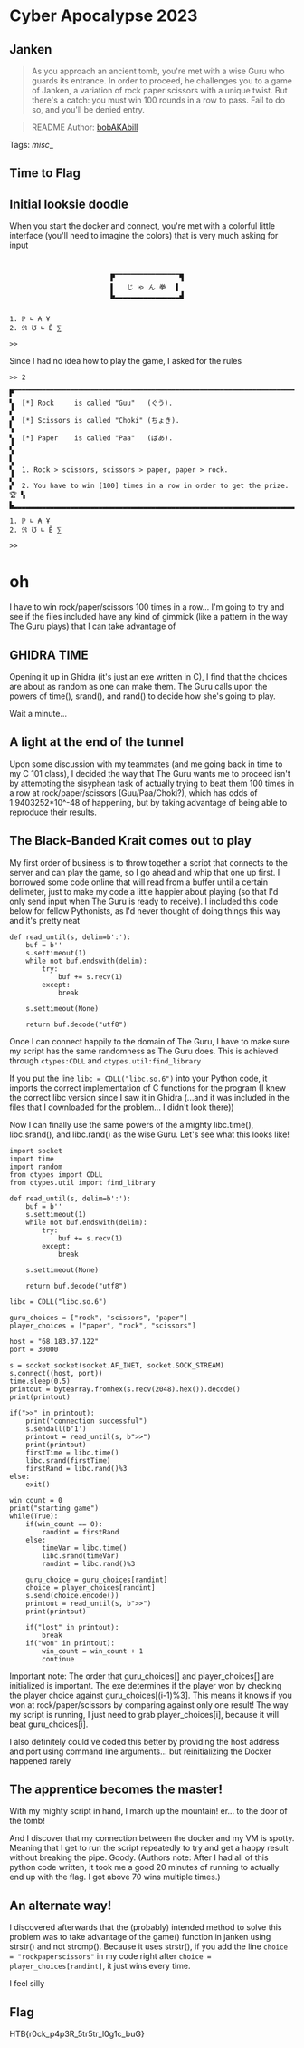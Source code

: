 # Cyber Apocalypse 2023

## Janken

> As you approach an ancient tomb, you're met with a wise Guru who guards its entrance. In order to proceed, he challenges you to a game of Janken, a variation of rock paper scissors with a unique twist. But there's a catch: you must win 100 rounds in a row to pass. Fail to do so, and you'll be denied entry.

>
>  README Author: [bobAKAbill](https://github.com/bobakabill)
>

Tags: _misc__

## Time to Flag


## Initial looksie doodle

When you start the docker and connect, you're met with a colorful little interface (you'll need to imagine the colors) that is very much asking for input
```


                         ▛▔▔▔▔▔▔▔▔▔▔▔▔▔▔▔▔▜
                         ▌   じ ゃ ん 拳  ▐
                         ▙▂▂▂▂▂▂▂▂▂▂▂▂▂▂▂▂▟


1. ℙ ∟ ₳ Ұ
2. ℜ ℧ ∟ Ӗ ⅀

>> 

```

Since I had no idea how to play the game, I asked for the rules

```
>> 2

▛▔▔▔▔▔▔▔▔▔▔▔▔▔▔▔▔▔▔▔▔▔▔▔▔▔▔▔▔▔▔▔▔▔▔▔▔▔▔▔▔▔▔▔▔▔▔▔▔▔▔▔▔▔▔▔▔▔▔▔▔▔▔▔▔▔▔▔▔▔▔▔▔▜
▚  [*] Rock     is called "Guu"   (ぐう).                                ▞
▞  [*] Scissors is called "Choki" (ちょき).                              ▚
▚  [*] Paper    is called "Paa"   (ぱあ).                                ▞
▞                                                                        ▚
▚  1. Rock > scissors, scissors > paper, paper > rock.                   ▞
▞  2. You have to win [100] times in a row in order to get the prize. 🏆 ▚
▙▂▂▂▂▂▂▂▂▂▂▂▂▂▂▂▂▂▂▂▂▂▂▂▂▂▂▂▂▂▂▂▂▂▂▂▂▂▂▂▂▂▂▂▂▂▂▂▂▂▂▂▂▂▂▂▂▂▂▂▂▂▂▂▂▂▂▂▂▂▂▂▂▟

1. ℙ ∟ ₳ Ұ
2. ℜ ℧ ∟ Ӗ ⅀

>> 
```

# oh
I have to win rock/paper/scissors 100 times in a row... I'm going to try and see if the files included have any kind of gimmick (like a pattern in the way The Guru plays) that I can take advantage of


## GHIDRA TIME
Opening it up in Ghidra (it's just an exe written in C), I find that the choices are about as random as one can make them. The Guru calls upon the powers of time(), srand(), and rand() to decide how she's going to play.

Wait a minute...

## A light at the end of the tunnel

Upon some discussion with my teammates (and me going back in time to my C 101 class), I decided the way that The Guru wants me to proceed isn't by attempting the sisyphean task of actually trying to beat them 100 times in a row at rock/paper/scissors (Guu/Paa/Choki?), which has odds of 1.9403252\*10^-48 of happening, but by taking advantage of being able to reproduce their results.

## The Black-Banded Krait comes out to play

My first order of business is to throw together a script that connects to the server and can play the game, so I go ahead and whip that one up first. I borrowed some code online that will read from a buffer until a certain delimeter, just to make my code a little happier about playing (so that I'd only send input when The Guru is ready to receive). I included this code below for fellow Pythonists, as I'd never thought of doing things this way and it's pretty neat
```
def read_until(s, delim=b':'):
    buf = b''
    s.settimeout(1)
    while not buf.endswith(delim):
        try:
            buf += s.recv(1)
        except:
            break

    s.settimeout(None)

    return buf.decode("utf8")
```

Once I can connect happily to the domain of The Guru, I have to make sure my script has the same randomness as The Guru does. This is achieved through `ctypes:CDLL` and `ctypes.util:find_library`

If you put the line `libc = CDLL("libc.so.6")` into your Python code, it imports the correct implementation of C functions for the program (I knew the correct libc version since I saw it in Ghidra (...and it was included in the files that I downloaded for the problem... I didn't look there))

Now I can finally use the same powers of the almighty libc.time(), libc.srand(), and libc.rand() as the wise Guru. Let's see what this looks like!
```
import socket
import time
import random
from ctypes import CDLL
from ctypes.util import find_library

def read_until(s, delim=b':'):
    buf = b''
    s.settimeout(1)
    while not buf.endswith(delim):
        try:
            buf += s.recv(1)
        except:
            break

    s.settimeout(None)

    return buf.decode("utf8")

libc = CDLL("libc.so.6")

guru_choices = ["rock", "scissors", "paper"]
player_choices = ["paper", "rock", "scissors"]

host = "68.183.37.122"
port = 30000

s = socket.socket(socket.AF_INET, socket.SOCK_STREAM)
s.connect((host, port))
time.sleep(0.5)
printout = bytearray.fromhex(s.recv(2048).hex()).decode()
print(printout)

if(">>" in printout):
	print("connection successful")
	s.sendall(b'1')
	printout = read_until(s, b">>")
	print(printout)
	firstTime = libc.time()
	libc.srand(firstTime)
	firstRand = libc.rand()%3
else:
	exit()

win_count = 0
print("starting game")
while(True):
	if(win_count == 0):
		randint = firstRand
	else:
		timeVar = libc.time()
		libc.srand(timeVar)
		randint = libc.rand()%3

	guru_choice = guru_choices[randint]
	choice = player_choices[randint]
	s.send(choice.encode())
	printout = read_until(s, b">>")
	print(printout)

	if("lost" in printout):
		break
	if("won" in printout):
		win_count = win_count + 1
		continue

```
Important note: The order that guru_choices[] and player_choices[] are initialized is important. The exe determines if the player won by checking the player choice against guru_choices[(i-1)%3]. This means it knows if you won at rock/paper/scissors by comparing against only one result! The way my script is running, I just need to grab player_choices[i], because it will beat guru_choices[i].

I also definitely could've coded this better by providing the host address and port using command line arguments... but reinitializing the Docker happened rarely

## The apprentice becomes the master!

With my mighty script in hand, I march up the mountain! er... to the door of the tomb!

And I discover that my connection between the docker and my VM is spotty. Meaning that I get to run the script repeatedly to try and get a happy result without breaking the pipe. Goody.
(Authors note: After I had all of this python code written, it took me a good 20 minutes of running to actually end up with the flag. I got above 70 wins multiple times.)

## An alternate way!

I discovered afterwards that the (probably) intended method to solve this problem was to take advantage of the game() function in janken using strstr() and not strcmp(). Because it uses strstr(), if you add the line `choice = "rockpaperscissors"` in my code right after `choice = player_choices[randint]`, it just wins every time.

I feel silly

## Flag
HTB{r0ck_p4p3R_5tr5tr_l0g1c_buG}